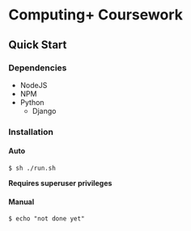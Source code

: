 # Computing+ Coursework

## Quick Start

### Dependencies
- NodeJS
- NPM
- Python
    - Django

### Installation

#### Auto

```
$ sh ./run.sh
```

**Requires superuser privileges**

#### Manual

```
$ echo "not done yet"
```